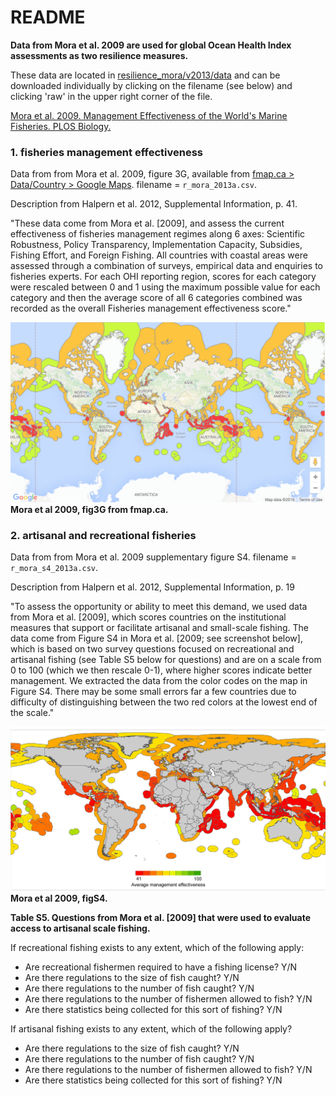 # README

**Data from Mora et al. 2009 are used for global Ocean Health Index assessments as two resilience measures.**   

These data are located in [resilience_mora/v2013/data](https://github.com/OHI-Science/ohiprep/tree/master/globalprep/resilience_mora/v2013/data) and can be downloaded individually by clicking on the filename (see below) and clicking 'raw' in the upper right corner of the file.

[Mora et al. 2009. Management Effectiveness of the World's Marine Fisheries. PLOS Biology.](http://journals.plos.org/plosbiology/article?id=10.1371/journal.pbio.1000131)


### 1. fisheries management effectiveness

Data from from Mora et al. 2009, figure 3G, available from [fmap.ca > Data/Country > Google Maps](http://www.fmap.ca/ramweb/media/management_effectiveness/home.php?sub=34). filename = `r_mora_2013a.csv`. 

Description from Halpern et al. 2012, Supplemental Information, p. 41.

"These data come from Mora et al. [2009], and assess the current effectiveness of fisheries management regimes along 6 axes: Scientific Robustness, Policy Transparency, Implementation Capacity, Subsidies, Fishing Effort, and Foreign Fishing. All countries with coastal areas were assessed through a combination of surveys, empirical data and enquiries to fisheries experts. For each OHI reporting region, scores for each category were rescaled between 0 and 1 using the maximum possible value for each category and then the average score of all 6 categories combined was recorded as the overall Fisheries management effectiveness score."

![Mora et al 2009, fig3G from fmap.ca](Mora_et_al_2009_fig3Gfmap.png)
**Mora et al 2009, fig3G from fmap.ca.**

### 2. artisanal and recreational fisheries 

Data from from Mora et al. 2009 supplementary figure S4. filename = `r_mora_s4_2013a.csv`. 

Description from Halpern et al. 2012, Supplemental Information, p. 19

"To assess the opportunity or ability to meet this demand, we used data from Mora et al. [2009], which scores countries on the institutional measures that support or facilitate artisanal and small-scale fishing. The data come from Figure S4 in Mora et al. [2009; see screenshot below], which is based on two survey questions focused on recreational and artisanal fishing (see Table S5 below for questions) and are on a scale from 0 to 100 (which we then rescale 0-1), where higher scores indicate better management. We extracted the data from the color codes on the map in Figure S4. There may be some small errors far a few countries due to difficulty of distinguishing between the two red colors at the lowest end of the scale."

![Mora et al 2009, figS4](Mora_et_al_2009_figS4.png)
**Mora et al 2009, figS4.**

**Table S5. Questions from Mora et al. [2009] that were used to evaluate access to artisanal scale fishing.**
 
If recreational fishing exists to any extent, which of the following apply:

- Are recreational fishermen required to have a fishing license? Y/N
- Are there regulations to the size of fish caught? Y/N
- Are there regulations to the number of fish caught? Y/N
- Are there regulations to the number of fishermen allowed to fish? Y/N
- Are there statistics being collected for this sort of fishing? Y/N

If artisanal fishing exists to any extent, which of the following apply?
- Are there regulations to the size of fish caught? Y/N
- Are there regulations to the number of fish caught? Y/N
- Are there regulations to the number of fishermen allowed to fish? Y/N
- Are there statistics being collected for this sort of fishing? Y/N
